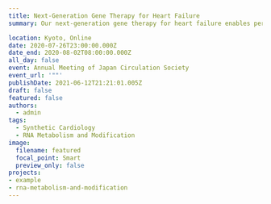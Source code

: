```yaml
---
title: Next-Generation Gene Therapy for Heart Failure
summary: Our next-generation gene therapy for heart failure enables personalized medicine at cellular level.

location: Kyoto, Online
date: 2020-07-26T23:00:00.000Z
date_end: 2020-08-02T08:00:00.000Z
all_day: false
event: Annual Meeting of Japan Circulation Society
event_url: '""'
publishDate: 2021-06-12T21:21:01.005Z
draft: false
featured: false
authors:
  - admin
tags:
  - Synthetic Cardiology
  - RNA Metabolism and Modification
image:
  filename: featured
  focal_point: Smart
  preview_only: false
projects: 
- example
- rna-metabolism-and-modification
---
```

